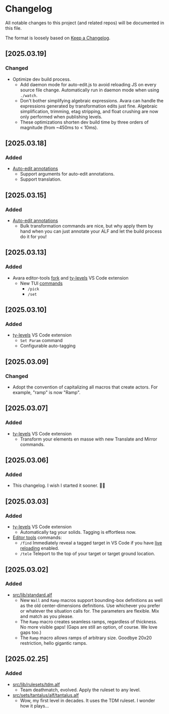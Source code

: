 # Changelog

All notable changes to this project (and related repos) will be documented in this file.

The format is loosely based on [Keep a Changelog](https://keepachangelog.com/en/1.1.0/).

## [2025.03.19]

### Changed

- Optimize dev build process.
    - Add daemon mode for auto-edit.js to avoid reloading JS on every source file change. Automatically run in daemon mode when using `./watch`.
    - Don't bother simplifying algebraic expressions. Avara can handle the expressions generated by transformation edits just fine. Algebraic simplification, trimming, etag stripping, and float crushing are now only performed when publishing levels.
    - These optimizations shorten dev build time by three orders of magnitude (from ~450ms to < 10ms).

## [2025.03.18]

### Added

- [Auto-edit annotations](./README.md#b-auto-edit-annotations)
    - Support arguments for auto-edit annotations.
    - Support translation.

## [2025.03.15]

### Added

- [Auto-edit annotations](./README.md#b-auto-edit-annotations)
    - Bulk transformation commands are nice, but why apply them by hand when you can just annotate your ALF and let the build process do it for you!

## [2025.03.13]

### Added

- Avara editor-tools [fork](https://github.com/skedastik/Avara/tree/editor-tools) and [ty-levels](https://marketplace.visualstudio.com/items?itemName=skedastik.ty-levels) VS Code extension
    - New TUI [commands](./README.md#in-game-commands)
        - `/pick`
        - `/set`

## [2025.03.10]

### Added

- [ty-levels](https://marketplace.visualstudio.com/items?itemName=skedastik.ty-levels) VS Code extension
    - `Set Param` command
    - Configurable auto-tagging

## [2025.03.09]

### Changed

- Adopt the convention of capitalizing all macros that create actors. For example, "ramp" is now "Ramp".

## [2025.03.07]

### Added

- [ty-levels](https://marketplace.visualstudio.com/items?itemName=skedastik.ty-levels) VS Code extension
    - Transform your elements en masse with new Translate and Mirror commands.

## [2025.03.06]

### Added

- This changelog. I wish I started it sooner. 🤷‍♂️

## [2025.03.03]

### Added

- [ty-levels](https://marketplace.visualstudio.com/items?itemName=skedastik.ty-levels) VS Code extension
    - Automatically tag your solids. Tagging is effortless now.
- [Editor tools](https://github.com/skedastik/Avara/tree/editor-tools) commands:
    - `/find` Immediately reveal a tagged target in VS Code if you have [live reloading](README.md#live-reloading-) enabled.
    - `/tele` Teleport to the top of your target or target ground location.

## [2025.03.02]

### Added

- [src/lib/standard.alf](src/lib/standard.alf)
    - New `Wall` and `Ramp` macros support bounding-box definitions as well as the old center-dimensions definitions. Use whichever you prefer or whatever the situation calls for. The parameters are flexible. Mix and match as you please.
    - The `Ramp` macro creates seamless ramps, regardless of thickness. No more visible gaps! (Gaps are still an option, of course. We love gaps too.)
    - The `Ramp` macro allows ramps of arbitrary size. Goodbye 20x20 restriction, hello gigantic ramps.

## [2025.02.25]

### Added

- [src/lib/rulesets/tdm.alf](src/lib/rulesets/tdm.alf)
    - Team deathmatch, evolved. Apply the ruleset to any level.
- [src/sets/tantalus/alf/tantalus.alf](src/sets/tantalus/alf/tantalus.alf)
    - Wow, my first level in decades. It uses the TDM ruleset. I wonder how it plays...

